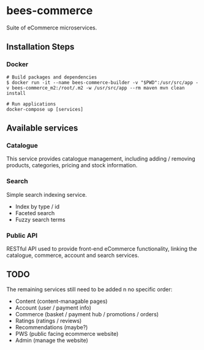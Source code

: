# bees-commerce

Suite of eCommerce microservices.

## Installation Steps

### Docker
```
# Build packages and dependencies
$ docker run -it --name bees-commerce-builder -v "$PWD":/usr/src/app -v bees-commerce_m2:/root/.m2 -w /usr/src/app --rm maven mvn clean install

# Run applications
docker-compose up [services]

```

## Available services
 
### Catalogue

This service provides catalogue management, including adding / removing products, categories, pricing and stock information.
 
### Search

Simple search indexing service.
 

* Index by type / id
* Faceted search
* Fuzzy search terms

### Public API

RESTful API used to provide front-end eCommerce functionality, linking the catalogue, commerce, account and search services.

## TODO

The remaining services still need to be added n no specific order:

* Content (content-managable pages)
* Account (user / payment info)
* Commerce (basket / payment hub / promotions / orders)
* Ratings (ratings / reviews)
* Recommendations (maybe?)
* PWS (public facing ecommerce website)
* Admin (manage the website)
